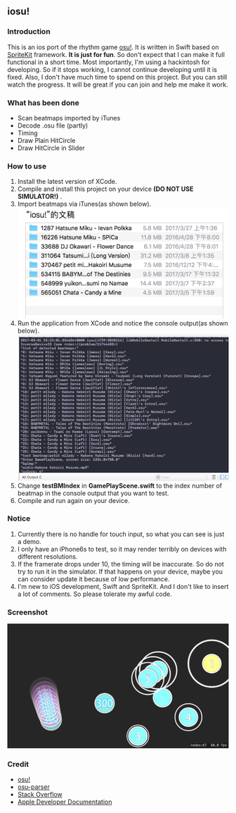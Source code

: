 ## iosu!
### Introduction
This is an ios port of the rhythm game [osu!](https://osu.ppy.sh). It is written in Swift based on [SpriteKit](https://developer.apple.com/spritekit/) framework. **It is just for fun**. So don't expect that I can make it full functional in a short time. Most importantly, I'm using a hackintosh for developing. So if it stops working, I cannot continue developing until it is fixed. Also, I don't have much time to spend on this project. But you can still watch the progress. It will be great if you can join and help me make it work.
### What has been done
 - Scan beatmaps imported by iTunes
 - Decode .osu file (partly)
 - Timing
 - Draw Plain HitCircle
 - Draw HitCircle in Slider
### How to use
1. Install the latest version of XCode.
2. Compile and install this project on your device **(DO NOT USE SIMULATOR!)** .
3. Import beatmaps via iTunes(as shown below).
![](screenshots/import.png)
4. Run the application from XCode and notice the console output(as shown below).
![](screenshots/console.png)
5. Change **testBMIndex** in **GamePlayScene.swift** to the index number of beatmap in the console output that you want to test.
6. Compile and run again on your device.
### Notice
1. Currently there is no handle for touch input, so what you can see is just a demo.
2. I only have an iPhone6s to test, so it may render terribly on devices with different resolutions.
3. If the framerate drops under 10, the timing will be inaccurate. So do not try to run it in the simulator. If that happens on your device, maybe you can consider update it because of low performance.
4. I'm new to iOS development, Swift and SpriteKit. And I don't like to insert a lot of comments. So please tolerate my awful code.
### Screenshot
![](screenshots/run.png)
### Credit
 - [osu!](https://osu.ppy.sh)
 - [osu-parser](https://github.com/nojhamster/osu-parser)
 - [Stack Overflow](http://stackoverflow.com)
 - [Apple Developer Documentation](https://developer.apple.com/reference/)
